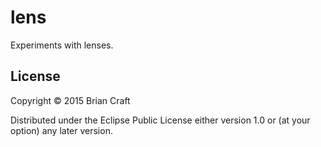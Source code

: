 # lens

Experiments with lenses.

## License

Copyright © 2015 Brian Craft

Distributed under the Eclipse Public License either version 1.0 or (at
your option) any later version.
